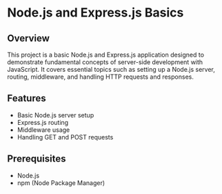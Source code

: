 # Node.js and Express.js Basics

## Overview

This project is a basic Node.js and Express.js application designed to demonstrate fundamental concepts of server-side development with JavaScript. It covers essential topics such as setting up a Node.js server, routing, middleware, and handling HTTP requests and responses.

## Features

- Basic Node.js server setup
- Express.js routing
- Middleware usage
- Handling GET and POST requests

## Prerequisites

- Node.js
- npm (Node Package Manager)

